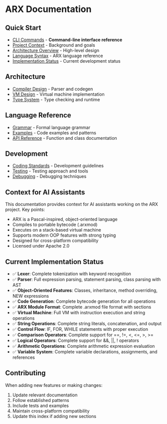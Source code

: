 # ARX Documentation

## Quick Start
- [CLI Commands](CLI_COMMANDS.md) - **Command-line interface reference**
- [Project Context](context/project-context.md) - Background and goals
- [Architecture Overview](architecture/overview.md) - High-level design
- [Language Syntax](language/syntax.md) - ARX language reference
- [Implementation Status](implementation-status.md) - Current development status

## Architecture
- [Compiler Design](architecture/compiler.md) - Parser and codegen
- [VM Design](architecture/vm.md) - Virtual machine implementation
- [Type System](architecture/type-system.md) - Type checking and runtime

## Language Reference
- [Grammar](language/grammar.md) - Formal language grammar
- [Examples](language/examples.md) - Code examples and patterns
- [API Reference](api/) - Function and class documentation

## Development
- [Coding Standards](development/coding-standards.md) - Development guidelines
- [Testing](development/testing.md) - Testing approach and tools
- [Debugging](development/debugging.md) - Debugging techniques

## Context for AI Assistants
This documentation provides context for AI assistants working on the ARX project. Key points:
- ARX is a Pascal-inspired, object-oriented language
- Compiles to portable bytecode (.arxmod)
- Executes on a stack-based virtual machine
- Supports modern OOP features with strong typing
- Designed for cross-platform compatibility
- Licensed under Apache 2.0

## Current Implementation Status
- ✅ **Lexer**: Complete tokenization with keyword recognition
- ✅ **Parser**: Full expression parsing, statement parsing, class parsing with AST
- ✅ **Object-Oriented Features**: Classes, inheritance, method overriding, NEW expressions
- ✅ **Code Generation**: Complete bytecode generation for all operations
- ✅ **ARX Module Format**: Complete .arxmod file format with sections
- ✅ **Virtual Machine**: Full VM with instruction execution and string operations
- ✅ **String Operations**: Complete string literals, concatenation, and output
- ✅ **Control Flow**: IF, FOR, WHILE statements with proper execution
- ✅ **Comparison Operators**: Complete support for ==, !=, <, <=, >, >=
- ✅ **Logical Operators**: Complete support for &&, ||, ! operators
- ✅ **Arithmetic Operations**: Complete arithmetic expression evaluation
- ✅ **Variable System**: Complete variable declarations, assignments, and references

## Contributing
When adding new features or making changes:
1. Update relevant documentation
2. Follow established patterns
3. Include tests and examples
4. Maintain cross-platform compatibility
5. Update this index if adding new sections